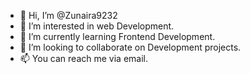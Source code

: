 - 👋 Hi, I’m @Zunaira9232
- 👀 I’m interested in web Development.
- 🌱 I’m currently learning Frontend Development.
- 💞️ I’m looking to collaborate on Development projects.
- 📫 You can reach me via email.

<!---
Zunaira9232/Zunaira9232 is a ✨ special ✨ repository because its `README.md` (this file) appears on your GitHub profile.
You can click the Preview link to take a look at your changes.
--->
